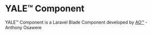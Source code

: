 # YALE™ Component
YALE™ Component is a Laravel Blade Component developed by [AO™](https://osawere.com/osawereao) - Anthony Osawere
